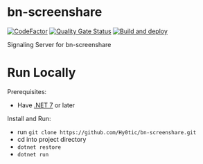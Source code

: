 # bn-screenshare
[![CodeFactor](https://www.codefactor.io/repository/github/hy0tic/bn-screenshare/badge)](https://www.codefactor.io/repository/github/hy0tic/bn-screenshare)
[![Quality Gate Status](https://sonarcloud.io/api/project_badges/measure?project=Hy0tic_bn-screenshare&metric=alert_status)](https://sonarcloud.io/summary/new_code?id=Hy0tic_bn-screenshare)
[![Build and deploy](https://github.com/Hy0tic/bn-screenshare/actions/workflows/main_bnscreenshare.yml/badge.svg)](https://github.com//Hy0tic/bn-screenshare/actions/workflows/main_bnscreenshare.yml) 

Signaling Server for bn-screenshare

# Run Locally
Prerequisites:
* Have [.NET 7](https://dotnet.microsoft.com/en-us/download/dotnet/7.0) or later
  
Install and Run:
* run `git clone https://github.com/Hy0tic/bn-screenshare.git`
* cd into project directory
* `dotnet restore`
* `dotnet run`
